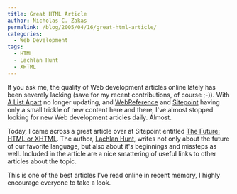 ```yaml
---
title: Great HTML Article
author: Nicholas C. Zakas
permalink: /blog/2005/04/16/great-html-article/
categories:
  - Web Development
tags:
  - HTML
  - Lachlan Hunt
  - XHTML
---
```

If you ask me, the quality of Web development articles online lately has been severely lacking (save for my recent contributions, of course ;-)). With <a title="A List Apart" rel="external" href="http://www.alistapart.com">A List Apart</a> no longer updating, and <a title="WebReference" rel="external" href="http://www.webreference.com">WebReference</a> and <a title="Sitepoint" rel="external" href="http://www.sitepoint.com">Sitepoint</a> having only a small trickle of new content here and there, I've almost stopped looking for new Web development articles daily. Almost.

Today, I came across a great article over at Sitepoint entitled <a title="The Future: HTML or XHTML" rel="external" href="http://www.sitepoint.com/article/future-html-xhtml">The Future: HTML or XHTML</a>. The author, <a title="Lachy's Log" rel="external" href="http://lachy.id.au/log/">Lachlan Hunt</a>, writes not only about the future of our favorite language, but also about it's beginnings and missteps as well. Included in the article are a nice smattering of useful links to other articles about the topic.

This is one of the best articles I've read online in recent memory, I highly encourage everyone to take a look.

